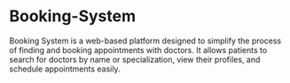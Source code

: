 # Booking-System
Booking System is a web-based platform designed to simplify the process of finding and booking appointments with doctors. It allows patients to search for doctors by name or specialization, view their profiles, and schedule appointments easily.

